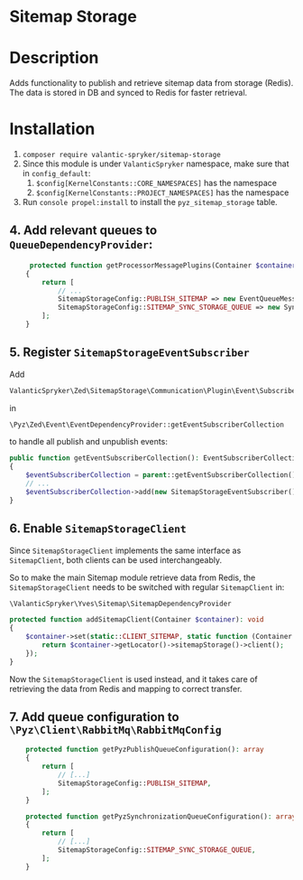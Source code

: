 # Sitemap Storage

# Description

Adds functionality to publish and retrieve sitemap data from storage (Redis). The data is stored in DB and synced to Redis for faster retrieval.


# Installation

1. `composer require valantic-spryker/sitemap-storage`
2. Since this module is under `ValanticSpryker` namespace, make sure that in `config_default`:
    1. `$config[KernelConstants::CORE_NAMESPACES]` has the namespace
    2. `$config[KernelConstants::PROJECT_NAMESPACES]` has the namespace
3. Run `console propel:install` to install the `pyz_sitemap_storage` table.

## 4. Add relevant queues to `QueueDependencyProvider`:

```php
     protected function getProcessorMessagePlugins(Container $container): array
    {
        return [
            // ...
            SitemapStorageConfig::PUBLISH_SITEMAP => new EventQueueMessageProcessorPlugin(),
            SitemapStorageConfig::SITEMAP_SYNC_STORAGE_QUEUE => new SynchronizationStorageQueueMessageProcessorPlugin(),
        ];
    }
```

## 5. Register `SitemapStorageEventSubscriber`
Add
```php
ValanticSpryker\Zed\SitemapStorage\Communication\Plugin\Event\Subscriber\SitemapStorageEventSubscriber
```
in
```php
\Pyz\Zed\Event\EventDependencyProvider::getEventSubscriberCollection
```
to handle all publish and unpublish events:

```php
public function getEventSubscriberCollection(): EventSubscriberCollectionInterface
{
    $eventSubscriberCollection = parent::getEventSubscriberCollection();
    // ...
    $eventSubscriberCollection->add(new SitemapStorageEventSubscriber());
}
```
## 6. Enable `SitemapStorageClient`

Since `SitemapStorageClient` implements the same interface as `SitemapClient`, both clients can be used interchangeably.

So to make the main Sitemap module retrieve data from Redis, the `SitemapStorageClient` needs to be switched with regular `SitemapClient` in:

```php
\ValanticSpryker\Yves\Sitemap\SitemapDependencyProvider
```

```php
protected function addSitemapClient(Container $container): void
{
    $container->set(static::CLIENT_SITEMAP, static function (Container $container): SitemapClientInterface {
        return $container->getLocator()->sitemapStorage()->client();
    });
}
```
Now the `SitemapStorageClient` is used instead, and it takes care of retrieving the data from Redis and mapping to correct transfer.

## 7. Add queue configuration to `\Pyz\Client\RabbitMq\RabbitMqConfig`

```php
    protected function getPyzPublishQueueConfiguration(): array
    {
        return [
            // [...]
            SitemapStorageConfig::PUBLISH_SITEMAP,
        ];
    }

    protected function getPyzSynchronizationQueueConfiguration(): array
    {
        return [
            // [...]
            SitemapStorageConfig::SITEMAP_SYNC_STORAGE_QUEUE,
        ];
    }
```
